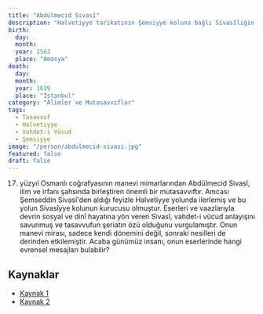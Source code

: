 ```yaml
---
title: "Abdülmecid Sivasî"
description: "Halvetiyye tarikatının Şemsiyye koluna bağlı Sivasîliğin kurucusu, 17. yüzyılın önde gelen mutasavvıf ve âlimlerinden."
birth:
  day: 
  month: 
  year: 1563
  place: "Amasya"
death:
  day: 
  month: 
  year: 1639
  place: "İstanbul"
category: "Âlimler ve Mutasavvıflar"
tags:
  - Tasavvuf
  - Halvetiyye
  - Vahdet-i Vücud
  - Şemsiyye
image: "/person/abdulmecid-sivasi.jpg"
featured: false
draft: false
---
```


17. yüzyıl Osmanlı coğrafyasının manevi mimarlarından Abdülmecid Sivasî, ilim ve irfanı şahsında birleştiren önemli bir mutasavvıftır. Amcası Şemseddin Sivasî'den aldığı feyizle Halvetiyye yolunda ilerlemiş ve bu yolun Sivasîyye kolunun kurucusu olmuştur. Eserleri ve vaazlarıyla devrin sosyal ve dinî hayatına yön veren Sivasî, vahdet-i vücud anlayışını savunmuş ve tasavvufun şeriatın özü olduğunu vurgulamıştır. Onun manevi mirası, sadece kendi dönemini değil, sonraki nesilleri de derinden etkilemiştir. Acaba günümüz insanı, onun eserlerinde hangi evrensel mesajları bulabilir?

## Kaynaklar

- [Kaynak 1](https://islamansiklopedisi.org.tr/sivasi-abdulmecid)
- [Kaynak 2](https://tees.yesevi.edu.tr/madde-detay/nasihat-name-seyhi-abdulmecid-sivasi)